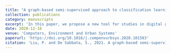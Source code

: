 ```yaml
---
title: "A graph-based semi-supervised approach to classification learning in digital geographies"
collection: publications
category: manuscripts
excerpt: 'In this paper, we propose a new tool for studies in digital geographies, bridging qualitative and quantitative approaches, able to learn a set of arbitrary labels (qualitative codes) on a small, manually-created sample and apply the same labels on a larger set. We introduce a semi-supervised, deep neural network approach to classify geo-located social media posts based on their textual and image content, as well as geographical and temporal aspects. Our innovative approach is rooted in our understanding of social media posts as augmentations of the time-space configurations that places are, and it comprises a stacked multi-modal autoencoder neural network to create joint representations of text and images, and a spatio-temporal graph convolution neural network for semi-supervised classification. The results presented in this paper show that our approach performs the classification of social media content with higher accuracy than traditional machine learning models as well as two state-of-art deep learning frameworks.'
date: 2020-12-16
venue: 'Computers, Environment and Urban Systems'
paperurl: 'https://doi.org/10.1016/j.compenvurbsys.2020.101583'
citation: 'Liu, P. and De Sabbata, S., 2021. A graph-based semi-supervised approach to classification learning in digital geographies. Computers, Environment and Urban Systems, 86, p.101583.'
---
```

